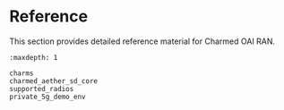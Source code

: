 # Reference

This section provides detailed reference material for Charmed OAI RAN.

```{toctree}
:maxdepth: 1

charms
charmed_aether_sd_core
supported_radios
private_5g_demo_env
```
